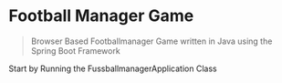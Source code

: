 # Football Manager Game

> Browser Based Footballmanager Game written in Java using the Spring Boot Framework

Start by Running the FussballmanagerApplication Class

